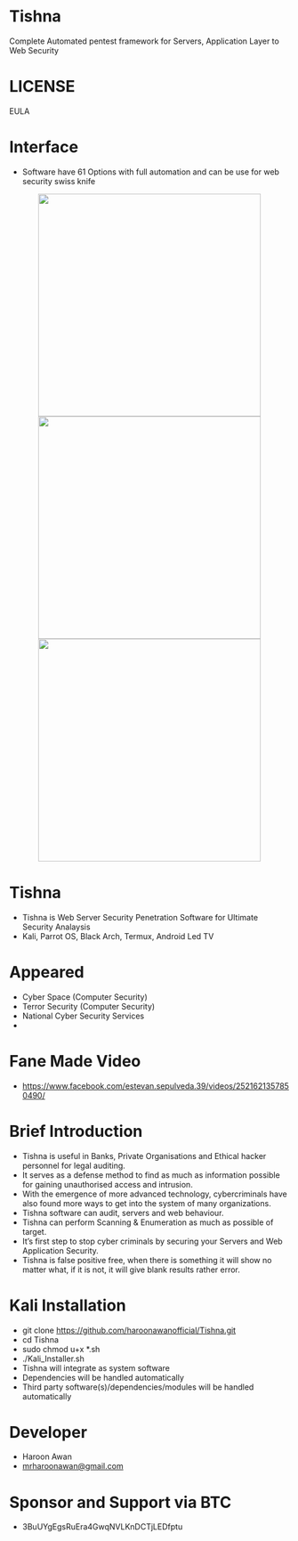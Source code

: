 # Tishna
 Complete Automated pentest framework for Servers, Application Layer to Web Security

# LICENSE
EULA

# Interface
- Software have 61 Options with full automation and can be use for web security swiss knife
<div align="center">
    <img src="https://i.ibb.co/VmzRBC3/t1.png" width="400px"</img> 
</div>

<div align="center">
    <img src="https://i.ibb.co/28ZbpM1/t12.png" width="400px"</img> 
</div>

<div align="center">
    <img src="https://i.ibb.co/5kSZYJ2/t3.png" width="400px"</img> 
</div>

# Tishna
- Tishna is Web Server Security Penetration Software for Ultimate Security Analaysis
- Kali, Parrot OS, Black Arch, Termux, Android Led TV

# Appeared
- Cyber Space (Computer Security)
- Terror Security (Computer Security)
- National Cyber Security Services
- 

# Fane Made Video
- https://www.facebook.com/estevan.sepulveda.39/videos/2521621357850490/


# Brief Introduction
- Tishna is useful in Banks, Private Organisations and Ethical hacker personnel for legal auditing.
- It serves as a defense method to find as much as information possible for gaining unauthorised access and intrusion.  
- With the emergence of more advanced technology, cybercriminals have also found more ways to get into the system of many organizations. 
- Tishna software can audit, servers and web behaviour.
- Tishna can perform Scanning & Enumeration as much as possible of target.
- It’s first step to stop cyber criminals by securing your Servers and Web Application Security.
- Tishna is false positive free, when there is something it will show no matter what, if it is not, it will give blank results rather error.


# Kali Installation
- git clone https://github.com/haroonawanofficial/Tishna.git
- cd Tishna
- sudo chmod u+x *.sh
- ./Kali_Installer.sh
- Tishna will integrate as system software
- Dependencies will be handled automatically
- Third party software(s)/dependencies/modules will be handled automatically

# Developer
- Haroon Awan
- mrharoonawan@gmail.com

# Sponsor and Support via BTC
- 3BuUYgEgsRuEra4GwqNVLKnDCTjLEDfptu
